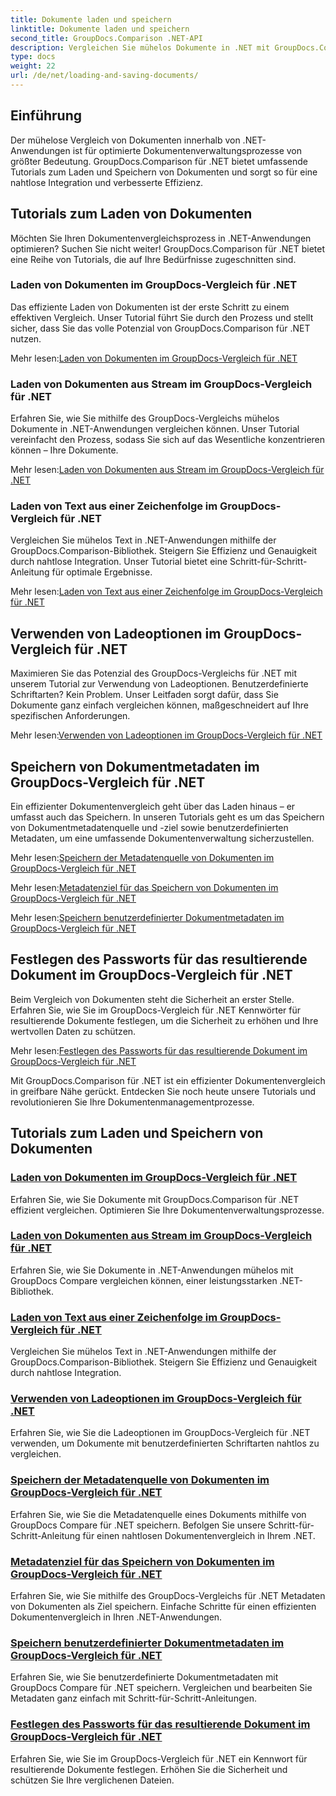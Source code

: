 ```yaml
---
title: Dokumente laden und speichern
linktitle: Dokumente laden und speichern
second_title: GroupDocs.Comparison .NET-API
description: Vergleichen Sie mühelos Dokumente in .NET mit GroupDocs.Comparison für .NET. Erfahren Sie mehr über das Laden, Speichern und Nutzen von Ladeoptionen für eine effiziente Dokumentenverwaltung.
type: docs
weight: 22
url: /de/net/loading-and-saving-documents/
---
```

## Einführung

Der mühelose Vergleich von Dokumenten innerhalb von .NET-Anwendungen ist für optimierte Dokumentenverwaltungsprozesse von größter Bedeutung. GroupDocs.Comparison für .NET bietet umfassende Tutorials zum Laden und Speichern von Dokumenten und sorgt so für eine nahtlose Integration und verbesserte Effizienz.

## Tutorials zum Laden von Dokumenten

Möchten Sie Ihren Dokumentenvergleichsprozess in .NET-Anwendungen optimieren? Suchen Sie nicht weiter! GroupDocs.Comparison für .NET bietet eine Reihe von Tutorials, die auf Ihre Bedürfnisse zugeschnitten sind.

### Laden von Dokumenten im GroupDocs-Vergleich für .NET

Das effiziente Laden von Dokumenten ist der erste Schritt zu einem effektiven Vergleich. Unser Tutorial führt Sie durch den Prozess und stellt sicher, dass Sie das volle Potenzial von GroupDocs.Comparison für .NET nutzen.

 Mehr lesen:[Laden von Dokumenten im GroupDocs-Vergleich für .NET](./loading-documents/)

### Laden von Dokumenten aus Stream im GroupDocs-Vergleich für .NET

Erfahren Sie, wie Sie mithilfe des GroupDocs-Vergleichs mühelos Dokumente in .NET-Anwendungen vergleichen können. Unser Tutorial vereinfacht den Prozess, sodass Sie sich auf das Wesentliche konzentrieren können – Ihre Dokumente.

 Mehr lesen:[Laden von Dokumenten aus Stream im GroupDocs-Vergleich für .NET](./loading-documents-from-stream/)

### Laden von Text aus einer Zeichenfolge im GroupDocs-Vergleich für .NET

Vergleichen Sie mühelos Text in .NET-Anwendungen mithilfe der GroupDocs.Comparison-Bibliothek. Steigern Sie Effizienz und Genauigkeit durch nahtlose Integration. Unser Tutorial bietet eine Schritt-für-Schritt-Anleitung für optimale Ergebnisse.

 Mehr lesen:[Laden von Text aus einer Zeichenfolge im GroupDocs-Vergleich für .NET](./loading-text-from-string/)

## Verwenden von Ladeoptionen im GroupDocs-Vergleich für .NET

Maximieren Sie das Potenzial des GroupDocs-Vergleichs für .NET mit unserem Tutorial zur Verwendung von Ladeoptionen. Benutzerdefinierte Schriftarten? Kein Problem. Unser Leitfaden sorgt dafür, dass Sie Dokumente ganz einfach vergleichen können, maßgeschneidert auf Ihre spezifischen Anforderungen.

 Mehr lesen:[Verwenden von Ladeoptionen im GroupDocs-Vergleich für .NET](./using-load-options/)

## Speichern von Dokumentmetadaten im GroupDocs-Vergleich für .NET

Ein effizienter Dokumentenvergleich geht über das Laden hinaus – er umfasst auch das Speichern. In unseren Tutorials geht es um das Speichern von Dokumentmetadatenquelle und -ziel sowie benutzerdefinierten Metadaten, um eine umfassende Dokumentenverwaltung sicherzustellen.

 Mehr lesen:[Speichern der Metadatenquelle von Dokumenten im GroupDocs-Vergleich für .NET](./saving-documents-metadata-source/)

 Mehr lesen:[Metadatenziel für das Speichern von Dokumenten im GroupDocs-Vergleich für .NET](./saving-documents-metadata-target/)

 Mehr lesen:[Speichern benutzerdefinierter Dokumentmetadaten im GroupDocs-Vergleich für .NET](./saving-user-defined-document-metadata/)

## Festlegen des Passworts für das resultierende Dokument im GroupDocs-Vergleich für .NET

Beim Vergleich von Dokumenten steht die Sicherheit an erster Stelle. Erfahren Sie, wie Sie im GroupDocs-Vergleich für .NET Kennwörter für resultierende Dokumente festlegen, um die Sicherheit zu erhöhen und Ihre wertvollen Daten zu schützen.

 Mehr lesen:[Festlegen des Passworts für das resultierende Dokument im GroupDocs-Vergleich für .NET](./setting-password-for-resultant-document/)

Mit GroupDocs.Comparison für .NET ist ein effizienter Dokumentenvergleich in greifbare Nähe gerückt. Entdecken Sie noch heute unsere Tutorials und revolutionieren Sie Ihre Dokumentenmanagementprozesse.
## Tutorials zum Laden und Speichern von Dokumenten
### [Laden von Dokumenten im GroupDocs-Vergleich für .NET](./loading-documents/)
Erfahren Sie, wie Sie Dokumente mit GroupDocs.Comparison für .NET effizient vergleichen. Optimieren Sie Ihre Dokumentenverwaltungsprozesse.
### [Laden von Dokumenten aus Stream im GroupDocs-Vergleich für .NET](./loading-documents-from-stream/)
Erfahren Sie, wie Sie Dokumente in .NET-Anwendungen mühelos mit GroupDocs Compare vergleichen können, einer leistungsstarken .NET-Bibliothek.
### [Laden von Text aus einer Zeichenfolge im GroupDocs-Vergleich für .NET](./loading-text-from-string/)
Vergleichen Sie mühelos Text in .NET-Anwendungen mithilfe der GroupDocs.Comparison-Bibliothek. Steigern Sie Effizienz und Genauigkeit durch nahtlose Integration.
### [Verwenden von Ladeoptionen im GroupDocs-Vergleich für .NET](./using-load-options/)
Erfahren Sie, wie Sie die Ladeoptionen im GroupDocs-Vergleich für .NET verwenden, um Dokumente mit benutzerdefinierten Schriftarten nahtlos zu vergleichen.
### [Speichern der Metadatenquelle von Dokumenten im GroupDocs-Vergleich für .NET](./saving-documents-metadata-source/)
Erfahren Sie, wie Sie die Metadatenquelle eines Dokuments mithilfe von GroupDocs Compare für .NET speichern. Befolgen Sie unsere Schritt-für-Schritt-Anleitung für einen nahtlosen Dokumentenvergleich in Ihrem .NET.
### [Metadatenziel für das Speichern von Dokumenten im GroupDocs-Vergleich für .NET](./saving-documents-metadata-target/)
Erfahren Sie, wie Sie mithilfe des GroupDocs-Vergleichs für .NET Metadaten von Dokumenten als Ziel speichern. Einfache Schritte für einen effizienten Dokumentenvergleich in Ihren .NET-Anwendungen.
### [Speichern benutzerdefinierter Dokumentmetadaten im GroupDocs-Vergleich für .NET](./saving-user-defined-document-metadata/)
Erfahren Sie, wie Sie benutzerdefinierte Dokumentmetadaten mit GroupDocs Compare für .NET speichern. Vergleichen und bearbeiten Sie Metadaten ganz einfach mit Schritt-für-Schritt-Anleitungen.
### [Festlegen des Passworts für das resultierende Dokument im GroupDocs-Vergleich für .NET](./setting-password-for-resultant-document/)
Erfahren Sie, wie Sie im GroupDocs-Vergleich für .NET ein Kennwort für resultierende Dokumente festlegen. Erhöhen Sie die Sicherheit und schützen Sie Ihre verglichenen Dateien.